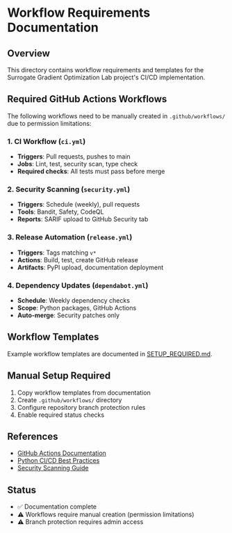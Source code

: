 # Workflow Requirements Documentation

## Overview

This directory contains workflow requirements and templates for the Surrogate Gradient Optimization Lab project's CI/CD implementation.

## Required GitHub Actions Workflows

The following workflows need to be manually created in `.github/workflows/` due to permission limitations:

### 1. CI Workflow (`ci.yml`)
- **Triggers**: Pull requests, pushes to main
- **Jobs**: Lint, test, security scan, type check
- **Required checks**: All tests must pass before merge

### 2. Security Scanning (`security.yml`)
- **Triggers**: Schedule (weekly), pull requests
- **Tools**: Bandit, Safety, CodeQL
- **Reports**: SARIF upload to GitHub Security tab

### 3. Release Automation (`release.yml`)
- **Triggers**: Tags matching `v*`
- **Actions**: Build, test, create GitHub release
- **Artifacts**: PyPI upload, documentation deployment

### 4. Dependency Updates (`dependabot.yml`)
- **Schedule**: Weekly dependency checks
- **Scope**: Python packages, GitHub Actions
- **Auto-merge**: Security patches only

## Workflow Templates

Example workflow templates are documented in [SETUP_REQUIRED.md](../SETUP_REQUIRED.md).

## Manual Setup Required

1. Copy workflow templates from documentation
2. Create `.github/workflows/` directory
3. Configure repository branch protection rules
4. Enable required status checks

## References

- [GitHub Actions Documentation](https://docs.github.com/en/actions)
- [Python CI/CD Best Practices](https://docs.python.org/3/tutorial/packaging.html)
- [Security Scanning Guide](https://github.com/features/security)

## Status

- ✅ Documentation complete
- ⚠️ Workflows require manual creation (permission limitations)
- ⚠️ Branch protection requires admin access